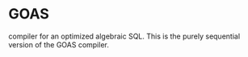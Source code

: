 GOAS
====

compiler for an optimized algebraic SQL. This is the purely sequential version
of the GOAS compiler.